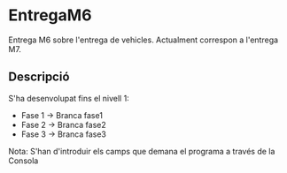 # EntregaM6
Entrega M6 sobre l'entrega de vehicles. Actualment correspon a l'entrega M7.

## Descripció
S'ha desenvolupat fins el nivell 1: 

* Fase 1 -> Branca fase1
* Fase 2 -> Branca fase2
* Fase 3 -> Branca fase3 

Nota: S'han d'introduir els camps que demana el programa a través de la Consola
